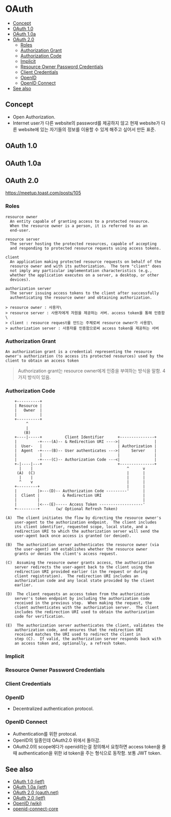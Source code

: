 # OAuth

- [Concept](#concept)
- [OAuth 1.0](#oauth-10)
- [OAuth 1.0a](#oauth-10a)
- [OAuth 2.0](#oauth-20)
  - [Roles](#roles)
  - [Authorization Grant](#authorization-grant)
  - [Authorization Code](#authorization-code)
  - [Implicit](#implicit)
  - [Resource Owner Password Credentials](#resource-owner-password-credentials)
  - [Client Credentials](#client-credentials)
  - [OpenID](#openid)
  - [OpenID Connect](#openid-connect)
- [See also](#see-also)

## Concept

- Open Authorization.
- Internet user가 다른 website의 password를 제공하지 않고 현재 website가 다른 website에 있는 자기들의 정보를 이용할 수 있게 해주고 싶어서 만든 표준.

## OAuth 1.0

## OAuth 1.0a

## OAuth 2.0

https://meetup.toast.com/posts/105

### Roles

```text
resource owner
  An entity capable of granting access to a protected resource.
  When the resource owner is a person, it is referred to as an
  end-user.

resource server
  The server hosting the protected resources, capable of accepting
  and responding to protected resource requests using access tokens.

client
  An application making protected resource requests on behalf of the
  resource owner and with its authorization.  The term "client" does
  not imply any particular implementation characteristics (e.g.,
  whether the application executes on a server, a desktop, or other
  devices).

authorization server
  The server issuing access tokens to the client after successfully
  authenticating the resource owner and obtaining authorization.

> resource owner : 사용자\
> resource server : 사용자에게 자원을 제공하는 서버. access token을 통해 인증함\
> client : resource request를 만드는 주체로써 resource owner가 사용함\
> authorization server : 사용자를 인증함으로써 access token을 제공하는 서버
```

### Authorization Grant

```text
An authorization grant is a credential representing the resource
owner's authorization (to access its protected resources) used by the
client to obtain an access token
```

> Authorization grant는 resource owner에게 인증을 부여하는 방식을 말함. 4가지 방식이 있음.

### Authorization Code

```text
    +----------+
    | Resource |
    |   Owner  |
    |          |
    +----------+
         ^
         |
        (B)
    +----|-----+          Client Identifier      +---------------+
    |         -+----(A)-- & Redirection URI ---->|               |
    |  User-   |                                 | Authorization |
    |  Agent  -+----(B)-- User authenticates --->|     Server    |
    |          |                                 |               |
    |         -+----(C)-- Authorization Code ---<|               |
    +-|----|---+                                 +---------------+
      |    |                                         ^      v
     (A)  (C)                                        |      |
      |    |                                         |      |
      ^    v                                         |      |
    +---------+                                      |      |
    |         |>---(D)-- Authorization Code ---------'      |
    |  Client |          & Redirection URI                  |
    |         |                                             |
    |         |<---(E)----- Access Token -------------------'
    +---------+       (w/ Optional Refresh Token)

(A)  The client initiates the flow by directing the resource owner's
    user-agent to the authorization endpoint.  The client includes
    its client identifier, requested scope, local state, and a
    redirection URI to which the authorization server will send the
    user-agent back once access is granted (or denied).

(B)  The authorization server authenticates the resource owner (via
    the user-agent) and establishes whether the resource owner
    grants or denies the client's access request.

(C)  Assuming the resource owner grants access, the authorization
    server redirects the user-agent back to the client using the
    redirection URI provided earlier (in the request or during
    client registration).  The redirection URI includes an
    authorization code and any local state provided by the client
    earlier.

(D)  The client requests an access token from the authorization
    server's token endpoint by including the authorization code
    received in the previous step.  When making the request, the
    client authenticates with the authorization server.  The client
    includes the redirection URI used to obtain the authorization
    code for verification.

(E)  The authorization server authenticates the client, validates the
    authorization code, and ensures that the redirection URI
    received matches the URI used to redirect the client in
    step (C).  If valid, the authorization server responds back with
    an access token and, optionally, a refresh token.
```

### Implicit

### Resource Owner Password Credentials

### Client Credentials

### OpenID

- Decentralized authentication protocol.

### OpenID Connect

- Authentication를 위한 protocal.
- OpenID의 일종인데 OAuth2.0 위에서 돌아감.
- OAuth2.0의 scope에다가 openid라는걸 정의해서 요청하면 access token을 줄 때 authentication을 위한 id token을 주는 형식으로 동작함. 보통 JWT token.

## See also

- [OAuth 1.0 (ietf)](https://tools.ietf.org/html/rfc5849)
- [OAuth 1.0a (ietf)](https://oauth.net/core/1.0a/)
- [OAuth 2.0 (oauth.net)](https://oauth.net/2/)
- [OAuth 2.0 (ietf)](https://tools.ietf.org/html/rfc6749)
- [OpenID (wiki)](https://en.wikipedia.org/wiki/OpenID)
- [openid-connect-core](https://openid.net/specs/openid-connect-core-1_0.html)
